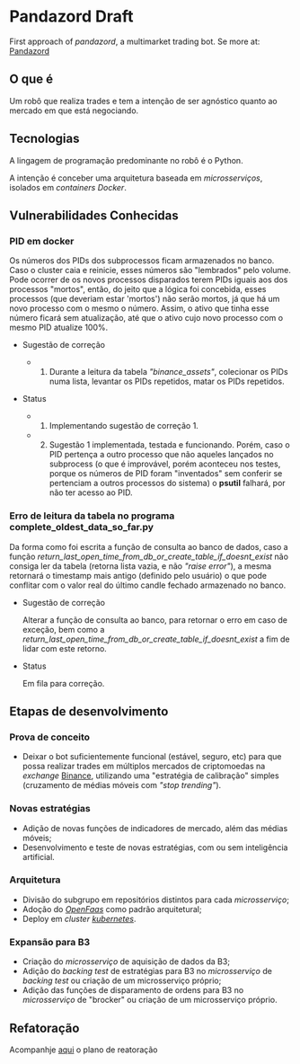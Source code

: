 # Pandazord Draft

First approach of *pandazord*, a multimarket trading bot. Se more at: [Pandazord](https://www.pandazord.trade "Pandzord's official homepage")

## O que é

Um robô que realiza trades e tem a intenção de ser agnóstico quanto ao mercado em que está negociando.

## Tecnologias

A lingagem de programação predominante no robô é o Python.

A intenção é conceber uma arquitetura baseada em *microsserviços*, isolados em *containers Docker*.

## Vulnerabilidades Conhecidas

### PID em docker

Os números dos PIDs dos subprocessos ficam armazenados no banco. Caso o cluster caia e reinicie, esses números são "lembrados" pelo volume. Pode ocorrer de os novos processos disparados terem PIDs iguais aos dos processos "mortos", então, do jeito que a lógica foi concebida, esses processos (que deveriam estar 'mortos') não serão mortos, já que há um novo processo com o mesmo o número. Assim, o ativo que tinha esse número ficará sem atualização, até que o ativo cujo novo processo com o mesmo PID atualize 100%.

- Sugestão de correção

    - 1) Durante a leitura da tabela *"binance_assets"*, colecionar os PIDs numa lista, levantar os PIDs repetidos, matar os PIDs repetidos.

- Status

     - 1) Implementando sugestão de correção 1.
     - 2) Sugestão 1 implementada, testada e funcionando. Porém, caso o PID pertença a outro processo que não aqueles lançados no subprocess (o que é improvável, porém aconteceu nos testes, porque os números de PID foram "inventados" sem conferir se pertenciam a outros processos do sistema) o **psutil** falhará, por não ter acesso ao PID.

### Erro de leitura da tabela no programa complete_oldest_data_so_far.py

Da forma como foi escrita a função de consulta ao banco de dados, caso a função *return_last_open_time_from_db_or_create_table_if_doesnt_exist* não consiga ler da tabela (retorna lista vazia, e não *"raise error"*), a mesma  retornará o timestamp mais antigo (definido pelo usuário) o que pode conflitar com o valor real do último candle fechado armazenado no banco.

- Sugestão de correção

     Alterar a função de consulta ao banco, para retornar o erro em caso de exceção, bem como a *return_last_open_time_from_db_or_create_table_if_doesnt_exist* a fim de lidar com este retorno.

- Status

    Em fila para correção.

## Etapas de desenvolvimento

### Prova de conceito

- Deixar o bot suficientemente funcional (estável, seguro, etc) para que possa realizar trades em múltiplos mercados de criptomoedas na *exchange* [Binance](https://www.binance.com "The World's Leading
Cryptocurrency Exchange"), utilizando uma "estratégia de calibração" simples (cruzamento de médias móveis com *"stop trending"*).

### Novas estratégias

- Adição de novas funções de indicadores de mercado, além das médias móveis;
- Desenvolvimento e teste de novas estratégias, com ou sem inteligência artificial.

### Arquitetura

- Divisão do subgrupo em repositórios distintos para cada *microsserviço*;
- Adoção do *[OpenFaas](https://www.openfaas.com "Serverless Functions, Made Simple")* como padrão arquitetural;
- Deploy em *cluster [kubernetes](https://kubernetes.io/ "Production-Grade Container Orchestration")*.

### Expansão para B3

- Criação do *microsserviço* de aquisição de dados da B3;
- Adição do *backing test* de estratégias para B3 no *microsserviço* de *backing test* ou criação de um microsserviço próprio;
- Adição das funções de disparamento de ordens para B3 no *microsserviço* de "brocker" ou criação de um microsserviço próprio.

## Refatoração

Acompanhje [aqui](/docs/refactoring.md) o plano de reatoração
